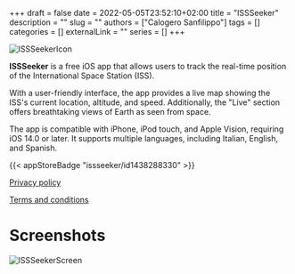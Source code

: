 +++ 
draft = false
date = 2022-05-05T23:52:10+02:00
title = "ISSSeeker"
description = ""
slug = ""
authors = ["Calogero Sanfilippo"]
tags = []
categories = []
externalLink = ""
series = []
+++

![ISSSeekerIcon](/images/issseeker_icon.png)

**ISSSeeker** is a free iOS app that allows users to track the real-time position of the International Space Station (ISS).

With a user-friendly interface, the app provides a live map showing the ISS's current location, altitude, and speed. Additionally, the "Live" section offers breathtaking views of Earth as seen from space.

The app is compatible with iPhone, iPod touch, and Apple Vision, requiring iOS 14.0 or later. It supports multiple languages, including Italian, English, and Spanish.


{{< appStoreBadge "issseeker/id1438288330" >}}

[Privacy policy](/privacy/issseeker)

[Terms and conditions](/terms/issseeker-terms)

# Screenshots

![ISSSeekerScreen](/images/issseeker_screen.png)